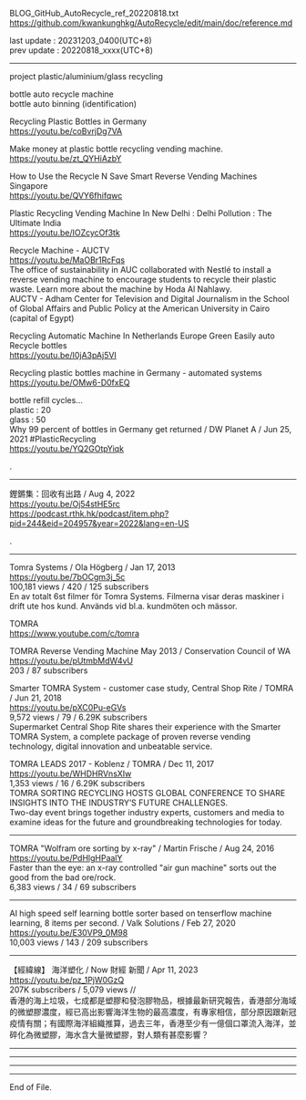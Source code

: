 BLOG_GitHub_AutoRecycle_ref_20220818.txt  
  https://github.com/kwankunghkg/AutoRecycle/edit/main/doc/reference.md  
  
last update : 20231203_0400(UTC+8)  
prev update : 20220818_xxxx(UTC+8)  
  
--------------------------------------------------  
  
  
project plastic/aluminium/glass recycling  
  
bottle auto recycle machine  
bottle auto binning (identification)  
  
  
Recycling Plastic Bottles in Germany  
  https://youtu.be/coBvrjDg7VA  
  
  
Make money at plastic bottle recycling vending machine.  
  https://youtu.be/zt_QYHiAzbY  
  
  
How to Use the Recycle N Save Smart Reverse Vending Machines Singapore  
  https://youtu.be/QVY6fhifqwc  
  
  
Plastic Recycling Vending Machine In New Delhi : Delhi Pollution : The Ultimate India  
  https://youtu.be/IOZcycOf3tk  
  
  
Recycle Machine - AUCTV  
  https://youtu.be/MaOBr1RcFqs  
The office of sustainability in AUC collaborated with Nestlé to install a reverse vending machine to encourage students to recycle their plastic waste. Learn more about the machine by Hoda Al Nahlawy.  
AUCTV - Adham Center for Television and Digital Journalism in the School of Global Affairs and Public Policy at the American University in Cairo (capital of Egypt)  
  
  
Recycling Automatic Machine In Netherlands Europe Green Easily auto Recycle bottles  
  https://youtu.be/I0jA3pAj5VI  
  
  
Recycling plastic bottles machine in Germany - automated systems  
  https://youtu.be/OMw6-D0fxEQ  
  
bottle refill cycles...  
plastic : 20  
glass : 50  
Why 99 percent of bottles in Germany get returned / DW Planet A / Jun 25, 2021  #PlasticRecycling   
https://youtu.be/YQ2GOtpYiqk  
  
  
.   
    
  
----------------------------------------------------  
  
鏗鏘集：回收有出路 / Aug 4, 2022  
https://youtu.be/Oj54stHE5rc  
https://podcast.rthk.hk/podcast/item.php?pid=244&eid=204957&year=2022&lang=en-US  
  
.  
  
---------------------------------------------    
  
Tomra Systems / Ola Högberg / Jan 17, 2013  
https://youtu.be/7bOCgm3j_5c  
100,181 views / 420 / 125 subscribers  
En av totalt 6st filmer för Tomra Systems. Filmerna visar deras maskiner i drift ute hos kund. Används vid bl.a. kundmöten och mässor.  
  
  
TOMRA  
https://www.youtube.com/c/tomra  
    
    
TOMRA Reverse Vending Machine May 2013 / Conservation Council of WA  
https://youtu.be/pUtmbMdW4vU  
203 / 87 subscribers  
    
  
    
Smarter TOMRA System - customer case study, Central Shop Rite / TOMRA / Jun 21, 2018  
https://youtu.be/pXC0Pu-eGVs  
9,572 views / 79 / 6.29K subscribers  
Supermarket Central Shop Rite shares their experience with the Smarter TOMRA System, a complete package of proven reverse vending technology, digital innovation and unbeatable service.  
    
    
TOMRA LEADS 2017 - Koblenz / TOMRA / Dec 11, 2017  
https://youtu.be/WHDHRVnsXIw  
1,353 views / 16 / 6.29K subscribers  
TOMRA SORTING RECYCLING HOSTS GLOBAL CONFERENCE TO SHARE INSIGHTS INTO THE INDUSTRY’S FUTURE CHALLENGES.  
Two-day event brings together industry experts, customers and media to examine ideas for the future and groundbreaking technologies for today.  
  
    
---------------------------------------------    
    
TOMRA "Wolfram ore sorting by x-ray" / Martin Frische / Aug 24, 2016  
https://youtu.be/PdHlgHPaalY  
Faster than the eye: an x-ray controlled "air gun machine" sorts out the good from the bad ore/rock.  
6,383 views / 34 / 69 subscribers  
  
  
---------------------------------------------    
    
AI high speed self learning bottle sorter based on tenserflow machine learning, 8 items per second. / Valk Solutions / Feb 27, 2020  
https://youtu.be/E30VP9_0M98  
10,003 views / 143 / 209 subscribers  
  
  
  
  
---------------------------------------------  
  
【經緯線】 海洋塑化 / Now 財經 新聞 /  Apr 11, 2023  
https://youtu.be/pz_1PjW0GzQ  
207K subscribers / 5,079 views  //  
	香港的海上垃圾，七成都是塑膠和發泡膠物品，根據最新研究報告，香港部分海域的微塑膠濃度，經已高出影響海洋生物的最高濃度，有專家相信，部分原因跟新冠疫情有關；有國際海洋組織推算，過去三年，香港至少有一億個口罩流入海洋，並碎化為微塑膠，海水含大量微塑膠，對人類有甚麼影響？  
  
  
  
----  
  
  
  
----  
  
  
  
----  
  
  
  
----  
End of File.  
